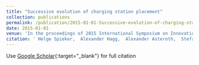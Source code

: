 ```yaml
---
title: "Successive evolution of charging station placement"
collection: publications
permalink: /publication/2015-01-01-Successive-evolution-of-charging-station-placement
date: 2015-01-01
venue: 'In the proceedings of 2015 International Symposium on Innovations in Intelligent SysTems and Applications (INISTA)'
citation: ' Helge Spieker,  Alexander Hagg,  Alexander Asteroth,  Stefanie Meilinger,  Volker Jacobs,  Alexander Oslislo, &quot;Successive evolution of charging station placement.&quot; In the proceedings of 2015 International Symposium on Innovations in Intelligent SysTems and Applications (INISTA), 2015.'
---
```

Use [Google Scholar](https://scholar.google.com/scholar?q=Successive+evolution+of+charging+station+placement){:target="_blank"} for full citation